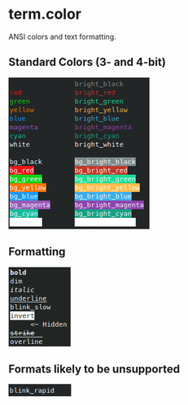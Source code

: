 # term.color
ANSI colors and text formatting.

## Standard Colors (3- and 4-bit)
![Standard Colors](media/colors_dark.png)

## Formatting
![Formatting](media/formatting.gif)

## Formats likely to be unsupported
![Unsupported Formats](media/unsupported_formats.png)
